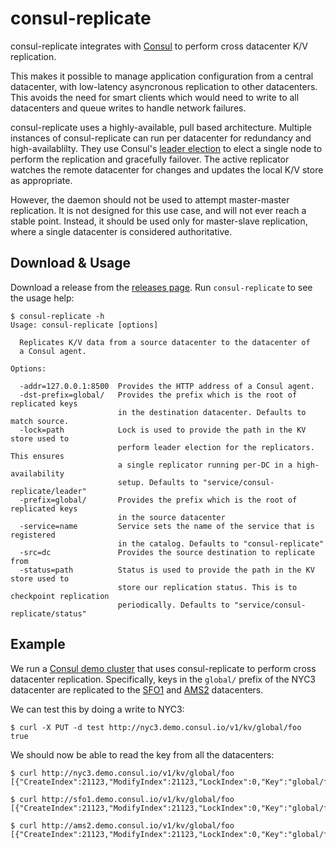 consul-replicate
===========

consul-replicate integrates with [Consul](http://www.consul.io) to perform
cross datacenter K/V replication.

This makes it possible to manage application configuration from
a central datacenter, with low-latency asyncronous replication
to other datacenters. This avoids the need for smart clients
which would need to write to all datacenters and queue writes
to handle network failures.

consul-replicate uses a highly-available, pull based architecture.
Multiple instances of consul-replicate can run per datacenter
for redundancy and high-availablilty. They use Consul's
[leader election](http://www.consul.io/docs/guides/leader-election.html)
to elect a single node to perform the replication and gracefully
failover. The active replicator watches the remote datacenter for
changes and updates the local K/V store as appropriate.

However, the daemon should not be used to attempt master-master
replication. It is not designed for this use case, and will not
ever reach a stable point. Instead, it should be used only
for master-slave replication, where a single datacenter is considered
authoritative.

## Download & Usage

Download a release from the
[releases page](#).
Run `consul-replicate` to see the usage help:

```
$ consul-replicate -h
Usage: consul-replicate [options]

  Replicates K/V data from a source datacenter to the datacenter of
  a Consul agent.

Options:

  -addr=127.0.0.1:8500  Provides the HTTP address of a Consul agent.
  -dst-prefix=global/   Provides the prefix which is the root of replicated keys
                        in the destination datacenter. Defaults to match source.
  -lock=path            Lock is used to provide the path in the KV store used to
                        perform leader election for the replicators. This ensures
                        a single replicator running per-DC in a high-availability
                        setup. Defaults to "service/consul-replicate/leader"
  -prefix=global/       Provides the prefix which is the root of replicated keys
                        in the source datacenter
  -service=name         Service sets the name of the service that is registered
                        in the catalog. Defaults to "consul-replicate"
  -src=dc               Provides the source destination to replicate from
  -status=path          Status is used to provide the path in the KV store used to
                        store our replication status. This is to checkpoint replication
                        periodically. Defaults to "service/consul-replicate/status"
```

## Example

We run a [Consul demo cluster](http://demo.consul.io) that uses
consul-replicate to perform cross datacenter replication. Specifically,
keys in the `global/` prefix of the NYC3 datacenter are replicated to
the [SFO1](http://sfo1.demo.consul.io/ui/#/sfo1/kv/) and
[AMS2](http://ams2.demo.consul.io/ui/#/ams2/kv/) datacenters.

We can test this by doing a write to NYC3:

```
$ curl -X PUT -d test http://nyc3.demo.consul.io/v1/kv/global/foo
true
```

We should now be able to read the key from all the datacenters:

```
$ curl http://nyc3.demo.consul.io/v1/kv/global/foo
[{"CreateIndex":21123,"ModifyIndex":21123,"LockIndex":0,"Key":"global/foo","Flags":0,"Value":"dGVzdA=="}]

$ curl http://sfo1.demo.consul.io/v1/kv/global/foo
[{"CreateIndex":21123,"ModifyIndex":21123,"LockIndex":0,"Key":"global/foo","Flags":0,"Value":"dGVzdA=="}]

$ curl http://ams2.demo.consul.io/v1/kv/global/foo
[{"CreateIndex":21123,"ModifyIndex":21123,"LockIndex":0,"Key":"global/foo","Flags":0,"Value":"dGVzdA=="}]
```

